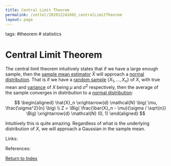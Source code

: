 ```yaml
---
title: Central Limit Theorem
permalink: /zettel/202012241602_centralLimitTheorem
layout: page
---
```

tags: #theorem # statistics

# Central Limit Theorem

The central limit theorem intuitively states that if we have a large enough sample, then the [sample mean estimator](202012241544_sampleMeanDefinition) $\bar{X}$
will approach a [normal distribution](202012241603_normalDistribution). That is if we have a [random sample](202012241510_sampleDefinition)
$\{ X_1, \dots, X_n \}$ of $X$, with true mean and [variance](202012241415_varianceDefinition) of $X$ being $\mu$ and $\sigma^2$ respectively, 
then the average of the sample converges in distribution to a [normal distribution](202012241603_normalDistribution):

$$
\begin{aligned}
\hat{X}_n \xrightarrow{d} \mathcal{N} \big( \mu, \frac{\sigma^2}{n} \big) \\
Z = \Big( \frac{\bar{X}_n - \mu}{\sigma / \sqrt{n}} \Big) \xrightarrow{d} \mathcal{N} (0, 1)
\end{aligned}
$$

Intuitively this is quite amazing. Regardless of what is the underlying distribution of $X$, we will approach a Gaussian in 
the sample mean.

Links: 

References: 

[Return to Index](index)